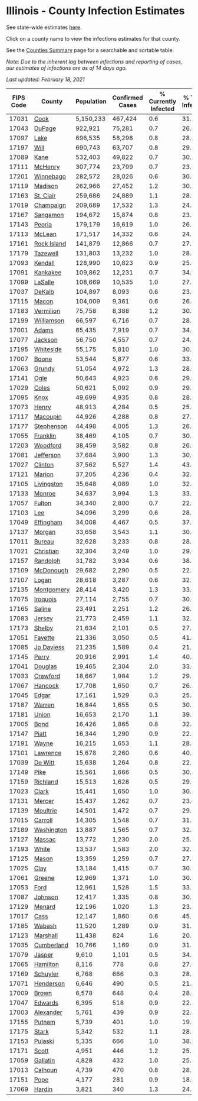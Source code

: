 # Illinois - County Infection Estimates

See state-wide estimates [here](/infections/us-il).

Click on a county name to view the infections estimates for that county.

See the [Counties Summary](/infections/summary-counties) page for a searchable and sortable table.

*Note: Due to the inherent lag between infections and reporting of cases, our estimates of infections are as of 14 days ago.*

*Last updated: February 18, 2021*

|   FIPS Code |                     County |   Population |   Confirmed Cases |   % Currently Infected |   % Total Infected |
|-------------|----------------------------|--------------|-------------------|------------------------|--------------------|
|       17031 |               [Cook](cook) |    5,150,233 |           467,424 |                    0.6 |               31.5 |
|       17043 |           [DuPage](dupage) |      922,921 |            75,281 |                    0.7 |               26.0 |
|       17097 |               [Lake](lake) |      696,535 |            58,298 |                    0.8 |               28.0 |
|       17197 |               [Will](will) |      690,743 |            63,707 |                    0.8 |               29.1 |
|       17089 |               [Kane](kane) |      532,403 |            49,822 |                    0.7 |               30.1 |
|       17111 |         [McHenry](mchenry) |      307,774 |            23,799 |                    0.7 |               23.6 |
|       17201 |     [Winnebago](winnebago) |      282,572 |            28,026 |                    0.6 |               30.4 |
|       17119 |         [Madison](madison) |      262,966 |            27,452 |                    1.2 |               30.1 |
|       17163 |     [St. Clair](st.-clair) |      259,686 |            24,889 |                    1.1 |               28.5 |
|       17019 |     [Champaign](champaign) |      209,689 |            17,532 |                    1.3 |               24.4 |
|       17167 |       [Sangamon](sangamon) |      194,672 |            15,874 |                    0.8 |               23.8 |
|       17143 |           [Peoria](peoria) |      179,179 |            16,619 |                    1.0 |               26.5 |
|       17113 |           [McLean](mclean) |      171,517 |            14,332 |                    0.6 |               24.1 |
|       17161 | [Rock Island](rock-island) |      141,879 |            12,866 |                    0.7 |               27.7 |
|       17179 |       [Tazewell](tazewell) |      131,803 |            13,232 |                    1.0 |               28.4 |
|       17093 |         [Kendall](kendall) |      128,990 |            10,823 |                    0.9 |               25.6 |
|       17091 |       [Kankakee](kankakee) |      109,862 |            12,231 |                    0.7 |               34.9 |
|       17099 |         [LaSalle](lasalle) |      108,669 |            10,535 |                    1.0 |               27.8 |
|       17037 |           [DeKalb](dekalb) |      104,897 |             8,093 |                    0.6 |               23.0 |
|       17115 |             [Macon](macon) |      104,009 |             9,361 |                    0.6 |               26.4 |
|       17183 |     [Vermilion](vermilion) |       75,758 |             8,388 |                    1.2 |               30.9 |
|       17199 |   [Williamson](williamson) |       66,597 |             6,716 |                    0.7 |               28.7 |
|       17001 |             [Adams](adams) |       65,435 |             7,919 |                    0.7 |               34.6 |
|       17077 |         [Jackson](jackson) |       56,750 |             4,557 |                    0.7 |               24.3 |
|       17195 |     [Whiteside](whiteside) |       55,175 |             5,810 |                    1.0 |               30.9 |
|       17007 |             [Boone](boone) |       53,544 |             5,877 |                    0.6 |               33.6 |
|       17063 |           [Grundy](grundy) |       51,054 |             4,972 |                    1.3 |               28.0 |
|       17141 |               [Ogle](ogle) |       50,643 |             4,923 |                    0.6 |               29.0 |
|       17029 |             [Coles](coles) |       50,621 |             5,092 |                    0.9 |               29.3 |
|       17095 |               [Knox](knox) |       49,699 |             4,935 |                    0.8 |               28.7 |
|       17073 |             [Henry](henry) |       48,913 |             4,284 |                    0.5 |               25.6 |
|       17117 |       [Macoupin](macoupin) |       44,926 |             4,288 |                    0.8 |               27.2 |
|       17177 |   [Stephenson](stephenson) |       44,498 |             4,005 |                    1.3 |               26.6 |
|       17055 |       [Franklin](franklin) |       38,469 |             4,105 |                    0.7 |               30.2 |
|       17203 |       [Woodford](woodford) |       38,459 |             3,582 |                    0.8 |               26.3 |
|       17081 |     [Jefferson](jefferson) |       37,684 |             3,900 |                    1.3 |               30.0 |
|       17027 |         [Clinton](clinton) |       37,562 |             5,527 |                    1.4 |               43.4 |
|       17121 |           [Marion](marion) |       37,205 |             4,236 |                    0.4 |               32.8 |
|       17105 |   [Livingston](livingston) |       35,648 |             4,089 |                    1.0 |               32.6 |
|       17133 |           [Monroe](monroe) |       34,637 |             3,994 |                    1.3 |               33.6 |
|       17057 |           [Fulton](fulton) |       34,340 |             2,800 |                    0.7 |               22.9 |
|       17103 |                 [Lee](lee) |       34,096 |             3,299 |                    0.6 |               28.2 |
|       17049 |     [Effingham](effingham) |       34,008 |             4,467 |                    0.5 |               37.7 |
|       17137 |           [Morgan](morgan) |       33,658 |             3,543 |                    1.1 |               30.4 |
|       17011 |           [Bureau](bureau) |       32,628 |             3,233 |                    0.8 |               28.5 |
|       17021 |     [Christian](christian) |       32,304 |             3,249 |                    1.0 |               29.0 |
|       17157 |       [Randolph](randolph) |       31,782 |             3,934 |                    0.6 |               38.4 |
|       17109 |     [McDonough](mcdonough) |       29,682 |             2,290 |                    0.5 |               22.9 |
|       17107 |             [Logan](logan) |       28,618 |             3,287 |                    0.6 |               32.7 |
|       17135 |   [Montgomery](montgomery) |       28,414 |             3,420 |                    1.3 |               33.6 |
|       17075 |       [Iroquois](iroquois) |       27,114 |             2,755 |                    0.7 |               30.6 |
|       17165 |           [Saline](saline) |       23,491 |             2,251 |                    1.2 |               26.9 |
|       17083 |           [Jersey](jersey) |       21,773 |             2,459 |                    1.1 |               32.3 |
|       17173 |           [Shelby](shelby) |       21,634 |             2,101 |                    0.5 |               27.9 |
|       17051 |         [Fayette](fayette) |       21,336 |             3,050 |                    0.5 |               41.0 |
|       17085 |   [Jo Daviess](jo-daviess) |       21,235 |             1,589 |                    0.4 |               21.9 |
|       17145 |             [Perry](perry) |       20,916 |             2,991 |                    1.4 |               40.4 |
|       17041 |         [Douglas](douglas) |       19,465 |             2,304 |                    2.0 |               33.6 |
|       17033 |       [Crawford](crawford) |       18,667 |             1,984 |                    1.2 |               29.9 |
|       17067 |         [Hancock](hancock) |       17,708 |             1,650 |                    0.7 |               26.6 |
|       17045 |             [Edgar](edgar) |       17,161 |             1,529 |                    0.3 |               25.4 |
|       17187 |           [Warren](warren) |       16,844 |             1,655 |                    0.5 |               30.7 |
|       17181 |             [Union](union) |       16,653 |             2,170 |                    1.1 |               39.2 |
|       17005 |               [Bond](bond) |       16,426 |             1,865 |                    0.8 |               32.4 |
|       17147 |             [Piatt](piatt) |       16,344 |             1,290 |                    0.9 |               22.7 |
|       17191 |             [Wayne](wayne) |       16,215 |             1,653 |                    1.1 |               28.8 |
|       17101 |       [Lawrence](lawrence) |       15,678 |             2,260 |                    0.6 |               40.8 |
|       17039 |         [De Witt](de-witt) |       15,638 |             1,264 |                    0.8 |               22.7 |
|       17149 |               [Pike](pike) |       15,561 |             1,666 |                    0.5 |               30.5 |
|       17159 |       [Richland](richland) |       15,513 |             1,628 |                    0.5 |               29.6 |
|       17023 |             [Clark](clark) |       15,441 |             1,650 |                    1.0 |               30.2 |
|       17131 |           [Mercer](mercer) |       15,437 |             1,262 |                    0.7 |               23.6 |
|       17139 |       [Moultrie](moultrie) |       14,501 |             1,472 |                    0.7 |               29.1 |
|       17015 |         [Carroll](carroll) |       14,305 |             1,548 |                    0.7 |               31.4 |
|       17189 |   [Washington](washington) |       13,887 |             1,565 |                    0.7 |               32.1 |
|       17127 |           [Massac](massac) |       13,772 |             1,230 |                    2.0 |               25.1 |
|       17193 |             [White](white) |       13,537 |             1,583 |                    2.0 |               32.3 |
|       17125 |             [Mason](mason) |       13,359 |             1,259 |                    0.7 |               27.2 |
|       17025 |               [Clay](clay) |       13,184 |             1,415 |                    0.7 |               30.5 |
|       17061 |           [Greene](greene) |       12,969 |             1,371 |                    1.0 |               30.2 |
|       17053 |               [Ford](ford) |       12,961 |             1,528 |                    1.5 |               33.7 |
|       17087 |         [Johnson](johnson) |       12,417 |             1,335 |                    0.8 |               30.5 |
|       17129 |           [Menard](menard) |       12,196 |             1,020 |                    1.3 |               23.8 |
|       17017 |               [Cass](cass) |       12,147 |             1,860 |                    0.6 |               45.7 |
|       17185 |           [Wabash](wabash) |       11,520 |             1,289 |                    0.9 |               31.7 |
|       17123 |       [Marshall](marshall) |       11,438 |               824 |                    1.6 |               20.1 |
|       17035 |   [Cumberland](cumberland) |       10,766 |             1,169 |                    0.9 |               31.1 |
|       17079 |           [Jasper](jasper) |        9,610 |             1,101 |                    0.5 |               34.9 |
|       17065 |       [Hamilton](hamilton) |        8,116 |               778 |                    0.8 |               27.0 |
|       17169 |       [Schuyler](schuyler) |        6,768 |               666 |                    0.3 |               28.1 |
|       17071 |     [Henderson](henderson) |        6,646 |               490 |                    0.5 |               21.4 |
|       17009 |             [Brown](brown) |        6,578 |               648 |                    0.4 |               28.0 |
|       17047 |         [Edwards](edwards) |        6,395 |               518 |                    0.9 |               22.7 |
|       17003 |     [Alexander](alexander) |        5,761 |               439 |                    0.9 |               22.0 |
|       17155 |           [Putnam](putnam) |        5,739 |               401 |                    1.0 |               19.6 |
|       17175 |             [Stark](stark) |        5,342 |               532 |                    1.1 |               28.2 |
|       17153 |         [Pulaski](pulaski) |        5,335 |               666 |                    1.0 |               38.7 |
|       17171 |             [Scott](scott) |        4,951 |               446 |                    1.2 |               25.2 |
|       17059 |       [Gallatin](gallatin) |        4,828 |               432 |                    1.0 |               25.2 |
|       17013 |         [Calhoun](calhoun) |        4,739 |               470 |                    0.8 |               28.3 |
|       17151 |               [Pope](pope) |        4,177 |               281 |                    0.9 |               18.6 |
|       17069 |           [Hardin](hardin) |        3,821 |               340 |                    1.3 |               24.7 |